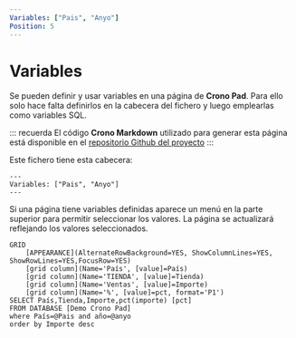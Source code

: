 ```yaml
---
Variables: ["Pais", "Anyo"]
Position: 5
---
```


# Variables

Se pueden definir y usar variables en una página de **Crono Pad**. Para ello solo hace falta definirlos en la cabecera del fichero y luego emplearlas como variables SQL.

::: recuerda
El código <strong>Crono Markdown</strong> utilizado para generar esta página está disponible en
el [repositorio Github del proyecto](https://github.com/bifacil/pad.crono.net/blob/master/markdown/variables/README.md)
:::

Este fichero tiene esta cabecera:

```
---
Variables: ["Pais", "Anyo"]
---
```

Si una página tiene variables definidas aparece un menú en la parte superior para permitir seleccionar los valores. La página se actualizará reflejando los valores seleccionados.



``` grid
GRID
    [APPEARANCE](AlternateRowBackground=YES, ShowColumnLines=YES, ShowRowLines=YES,FocusRow=YES)
    [grid column](Name='País', [value]=País)
    [grid column](Name='TIENDA', [value]=Tienda)
    [grid column](Name='Ventas', [value]=Importe)
    [grid column](Name='%', [value]=pct, format='P1')
SELECT País,Tienda,Importe,pct(importe) [pct]
FROM DATABASE [Demo Crono Pad] 
where País=@Pais and año=@anyo
order by Importe desc
```
